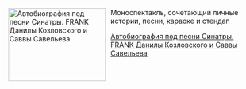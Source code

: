 <!--2025-06-23 19:15:55-->
<div class="yb">
  <div class="rss kino_teatr"><a href="https://www.kino-teatr.ru/teatr/art/teatr/7997/" title="Автобиография под песни Синатры. FRANK Данилы Козловского и Саввы Савельева"><img src="https://www.kino-teatr.ru/art/7/9/7997/poster.jpg" width="196" height="147" align="left" hspace="5" style="margin: 0px 10px 0px 5px" alt="Автобиография под песни Синатры. FRANK Данилы Козловского и Саввы Савельева"/></a>Моноспектакль, сочетающий личные истории, песни, караоке и стендап <p class="titl"><a href="https://www.kino-teatr.ru/teatr/art/teatr/7997/">Автобиография под песни Синатры. FRANK Данилы Козловского и Саввы Савельева</a></p></div>
</div>
